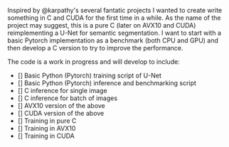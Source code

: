 Inspired by @karpathy's several fantatic projects I wanted to create write something in C and CUDA for the first time in a while. As the name of the project may suggest, this is a pure C (later on AVX10 and CUDA) reimplementing a U-Net for semantic segmentation. I want to start with a basic Pytorch implementation as a benchmark (both CPU and GPU) and then develop a C version to try to improve the performance.

The code is a work in progress and will develop to include:
- [] Basic Python (Pytorch) training script of U-Net
- [] Basic Python (Pytorch) inference and benchmarking script
- [] C inference for single image
- [] C inference for batch of images
- [] AVX10 version of the above
- [] CUDA version of the above
- [] Training in pure C
- [] Training in AVX10
- [] Training in CUDA

